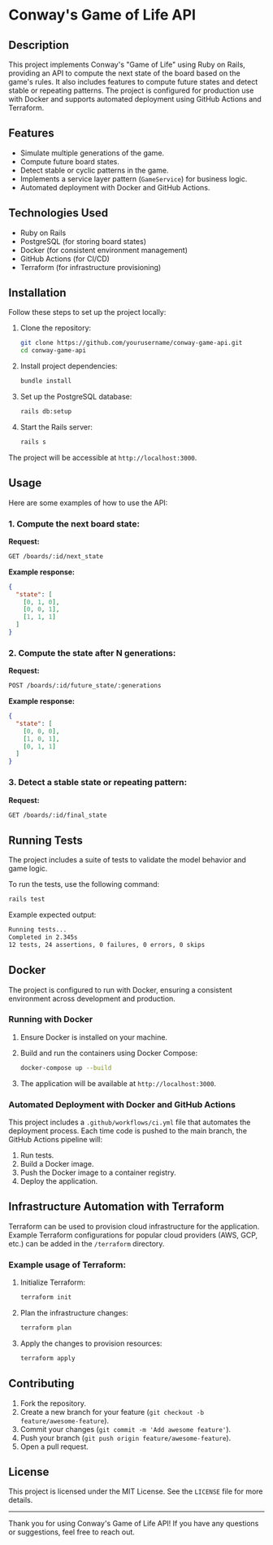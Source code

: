 # Conway's Game of Life API

## Description

This project implements Conway's "Game of Life" using Ruby on Rails, providing an API to compute the next state of the board based on the game's rules. It also includes features to compute future states and detect stable or repeating patterns. The project is configured for production use with Docker and supports automated deployment using GitHub Actions and Terraform.

## Features

- Simulate multiple generations of the game.
- Compute future board states.
- Detect stable or cyclic patterns in the game.
- Implements a service layer pattern (`GameService`) for business logic.
- Automated deployment with Docker and GitHub Actions.
  
## Technologies Used

- Ruby on Rails
- PostgreSQL (for storing board states)
- Docker (for consistent environment management)
- GitHub Actions (for CI/CD)
- Terraform (for infrastructure provisioning)

## Installation

Follow these steps to set up the project locally:

1. Clone the repository:
   ```bash
   git clone https://github.com/yourusername/conway-game-api.git
   cd conway-game-api
   ```

2. Install project dependencies:
   ```bash
   bundle install
   ```

3. Set up the PostgreSQL database:
   ```bash
   rails db:setup
   ```

4. Start the Rails server:
   ```bash
   rails s
   ```

The project will be accessible at `http://localhost:3000`.

## Usage

Here are some examples of how to use the API:

### 1. Compute the next board state:

**Request:**

```bash
GET /boards/:id/next_state
```

**Example response:**

```json
{
  "state": [
    [0, 1, 0],
    [0, 0, 1],
    [1, 1, 1]
  ]
}
```

### 2. Compute the state after N generations:

**Request:**

```bash
POST /boards/:id/future_state/:generations
```

**Example response:**

```json
{
  "state": [
    [0, 0, 0],
    [1, 0, 1],
    [0, 1, 1]
  ]
}
```

### 3. Detect a stable state or repeating pattern:

**Request:**

```bash
GET /boards/:id/final_state
```

## Running Tests

The project includes a suite of tests to validate the model behavior and game logic.

To run the tests, use the following command:

```bash
rails test
```

Example expected output:

```bash
Running tests...
Completed in 2.345s
12 tests, 24 assertions, 0 failures, 0 errors, 0 skips
```

## Docker

The project is configured to run with Docker, ensuring a consistent environment across development and production.

### Running with Docker

1. Ensure Docker is installed on your machine.
   
2. Build and run the containers using Docker Compose:

   ```bash
   docker-compose up --build
   ```

3. The application will be available at `http://localhost:3000`.

### Automated Deployment with Docker and GitHub Actions

This project includes a `.github/workflows/ci.yml` file that automates the deployment process. Each time code is pushed to the main branch, the GitHub Actions pipeline will:

1. Run tests.
2. Build a Docker image.
3. Push the Docker image to a container registry.
4. Deploy the application.

## Infrastructure Automation with Terraform

Terraform can be used to provision cloud infrastructure for the application. Example Terraform configurations for popular cloud providers (AWS, GCP, etc.) can be added in the `/terraform` directory.

### Example usage of Terraform:

1. Initialize Terraform:
   ```bash
   terraform init
   ```

2. Plan the infrastructure changes:
   ```bash
   terraform plan
   ```

3. Apply the changes to provision resources:
   ```bash
   terraform apply
   ```

## Contributing

1. Fork the repository.
2. Create a new branch for your feature (`git checkout -b feature/awesome-feature`).
3. Commit your changes (`git commit -m 'Add awesome feature'`).
4. Push your branch (`git push origin feature/awesome-feature`).
5. Open a pull request.

## License

This project is licensed under the MIT License. See the `LICENSE` file for more details.

---

Thank you for using Conway's Game of Life API! If you have any questions or suggestions, feel free to reach out.
